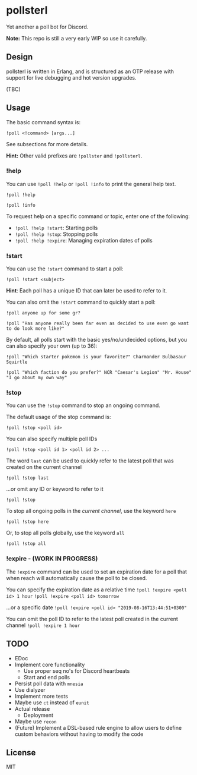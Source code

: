 # pollsterl
Yet another a poll bot for Discord.

**Note:** This repo is still a very early WIP so use it carefully.

## Design
pollsterl is written in Erlang, and is structured as an OTP release with support for live debugging and hot version upgrades.

(TBC)

## Usage
The basic command syntax is:

`!poll <!command> [args...]`

See subsections for more details.

**Hint:** Other valid prefixes are `!pollster` and `!pollsterl`.

### !help
You can use `!poll !help` or `!poll !info` to print the general help text.
```
!poll !help
```
```
!poll !info
```

To request help on a specific command or topic, enter one of the following:
- `!poll !help !start`: Starting polls
- `!poll !help !stop`: Stopping polls
- `!poll !help !expire`: Managing expiration dates of polls

### !start
You can use the `!start` command to start a poll:
```
!poll !start <subject>
```

**Hint**: Each poll has a unique ID that can later be used to refer to it.

You can also omit the `!start` command to quickly start a poll:
```
!poll anyone up for some gr?
```
```
!poll "Has anyone really been far even as decided to use even go want to do look more like?"
```

By default, all polls start with the basic yes/no/undecided options, but you can also specify your own (up to 36):

```
!poll "Which starter pokemon is your favorite?" Charmander Bulbasaur Squirtle
```
```
!poll "Which faction do you prefer?" NCR "Caesar's Legion" "Mr. House" "I go about my own way"
```

### !stop
You can use the `!stop` command to stop an ongoing command.

The default usage of the stop command is:
```
!poll !stop <poll id>
```

You can also specify multiple poll IDs
```
!poll !stop <poll id 1> <poll id 2> ...
```

The word `last` can be used to quickly refer to the latest poll that was created on the current channel
```
!poll !stop last
```

...or omit any ID or keyword to refer to it
```
!poll !stop
```

To stop all ongoing polls in the *current channel*, use the keyword `here`
```
!poll !stop here
```

Or, to stop all polls globally, use the keyword `all`
```
!poll !stop all
```

### !expire - (WORK IN PROGRESS)
The `!expire` command can be used to set an expiration date for a poll that when reach will automatically cause the poll to be closed.

You can specify the expiration date as a relative time
`!poll !expire <poll id> 1 hour`
`!poll !expire <poll id> tomorrow`

...or a specific date
`!poll !expire <poll id> "2019-08-16T13:44:51+0300"`

You can omit the poll ID to refer to the latest poll created in the current channel
`!poll !expire 1 hour`


## TODO
- EDoc
- Implement core functionality
    - Use proper seq no's for Discord heartbeats
    - Start and end polls
- Persist poll data with `mnesia`
- Use dialyzer
- Implement more tests
- Maybe use `ct` instead of `eunit`
- Actual release
    - Deployment
- Maybe use `recon`
- (Future) Implement a DSL-based rule engine to allow users to define custom behaviors without having to modify the code

## License
MIT
